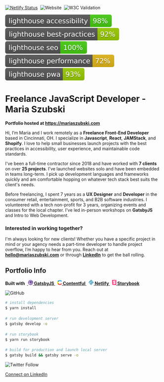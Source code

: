 [![Netlify Status](https://api.netlify.com/api/v1/badges/0f51e00b-7e31-44eb-b2fe-e4727a3a2324/deploy-status)](https://app.netlify.com/sites/mariaszubski/deploys)&nbsp; ![Website](https://img.shields.io/website?down_color=lightgrey&down_message=offline&up_color=green&up_message=online&url=https%3A%2F%2Fmariaszubski.netlify.app%2F)&nbsp; ![W3C Validation](https://img.shields.io/w3c-validation/default?label=validation&logo=w3c&targetUrl=https%3A%2F%2Fmariaszubski.netlify.app%2F)

<!-- Badges generated by https://github.com/emazzotta/lighthouse-badges -->

![Lighthouse Accessibility Badge](src/images/lighthouse/lighthouse_accessibility.svg)&nbsp; ![Lighthouse Best Practices Badge](src/images/lighthouse/lighthouse_best-practices.svg)&nbsp; ![Lighthouse SEO Badge](src/images/lighthouse/lighthouse_seo.svg)&nbsp; ![Lighthouse Performance Badge](src/images/lighthouse/lighthouse_performance.svg)&nbsp; ![Lighthouse PWA Badge](src/images/lighthouse/lighthouse_pwa.svg)

# Freelance JavaScript Developer - Maria Szubski

**Portfolio hosted at https://mariaszubski.com**

Hi, I’m Maria and I work remotely as a **Freelance Front-End Developer** based in Cincinnati, OH. I specialize in **Javascript**, **React**, **JAMStack**, and **Shopify**. I love to help small businesses launch projects with the best practices in accessibility, user experience, and maintainable code standards.

I've been a full-time contractor since 2018 and have worked with **7 clients** on over **25 projects**. I’ve launched websites solo and have been embedded in teams long-term. I pick up development languages and frameworks quickly and am comfortable hopping on whatever tech stack best suits the client's needs.

Before freelancing, I spent 7 years as a **UX Designer** and **Developer** in the consumer retail, entertainment, sports, and B2B software industries. I volunteered with a tech non-profit for 3 years, organizing events and classes for the local chapter. I've led in-person workshops on **GatsbyJS** and Intro to Web Development.

### Interested in working together?

I'm always looking for new clients! Whether you have a specific project in mind or your agency needs a part-time developer to handle project overflow, I’m happy to hear from you. Reach out at **hello@mariaszubski.com** or through **[LinkedIn](https://www.linkedin.com/in/mariaszubski/)** to get the ball rolling.

## Portfolio Info

**Built with &nbsp;<a href="https://www.gatsbyjs.org"> <img alt="Gatsby" src="src/images/gatsby.svg" width="16" /> GatsbyJS </a>&nbsp; <a href="https://www.contentful.com/"> <img alt="Contentful" src="src/images/contentful.svg" width="15" /> Contentful </a>&nbsp; <a href="https://www.netlify.com/"> <img alt="Netlify" src="src/images/netlify.svg" width="17" /> Netlify </a>&nbsp; <a href="https://storybook.js.org/"> <img alt="Storybook" src="src/images/storybook.svg" width="14" /> Storybook </a>**

![GitHub](https://img.shields.io/github/license/mariaszubski/mariaszubski-com?color=blue&label=code%20license)

```bash
# install dependencies
$ yarn install

# run development server
$ gatsby develop -o

# run storybook
$ yarn run storybook

# build for production and launch local server
$ gatsby build && gatsby serve -o
```

![Twitter Follow](https://img.shields.io/twitter/follow/mariaszubski?style=social)

[Connect on LinkedIn](https://www.linkedin.com/in/mariaszubski/)
